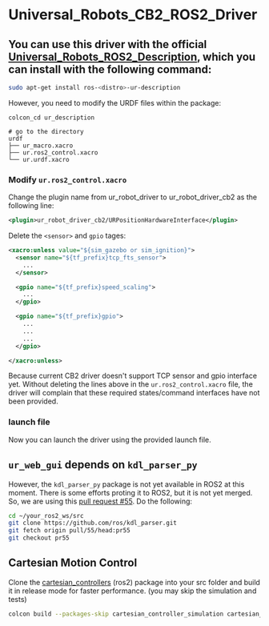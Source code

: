 # Universal_Robots_CB2_ROS2_Driver

## You can use this driver with the official [Universal_Robots_ROS2_Description](https://github.com/UniversalRobots/Universal_Robots_ROS2_Description), which you can install with the following command:

```bash
sudo apt-get install ros-<distro>-ur-description
```

However, you need to modify the URDF files within the package:

```
colcon_cd ur_description

# go to the directory
urdf
├── ur_macro.xacro
├── ur.ros2_control.xacro
└── ur.urdf.xacro

```
### Modify `ur.ros2_control.xacro`

Change the plugin name from ur_robot_driver to ur_robot_driver_cb2 as the following line:

```xml
<plugin>ur_robot_driver_cb2/URPositionHardwareInterface</plugin>
```

Delete the `<sensor>` and `gpio` tages:

```xml
<xacro:unless value="${sim_gazebo or sim_ignition}">
  <sensor name="${tf_prefix}tcp_fts_sensor">
    ...
  </sensor>

  <gpio name="${tf_prefix}speed_scaling">
    ...
  </gpio>

  <gpio name="${tf_prefix}gpio">
    ...
    ...
    ...
  </gpio>

</xacro:unless>
```

Because current CB2 driver doesn't support TCP sensor and gpio interface yet. Without deleting the lines above in the `ur.ros2_control.xacro` file, the driver will complain that these required states/command interfaces have not been provided.

### launch file

Now you can launch the driver using the provided launch file.

## `ur_web_gui` depends on `kdl_parser_py`

However, the `kdl_parser_py` package is not yet available in ROS2 at this moment. There is some efforts proting it to ROS2, but it is not yet merged. So, we are using this [pull request #55](https://github.com/ros/kdl_parser/pull/55). Do the following:

```bash
cd ~/your_ros2_ws/src
git clone https://github.com/ros/kdl_parser.git
git fetch origin pull/55/head:pr55
git checkout pr55
```

## Cartesian Motion Control

Clone the [cartesian_controllers](https://github.com/fzi-forschungszentrum-informatik/cartesian_controllers) (ros2) package into your src folder and build it in release mode for faster performance. (you may skip the simulation and tests)

```bash
colcon build --packages-skip cartesian_controller_simulation cartesian_controller_tests --cmake-args -DCMAKE_BUILD_TYPE=Release
```